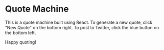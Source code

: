 # Quote Machine
This is a quote machine built using React. To generate a new quote, click "New Quote"
on the bottom right. To post to Twitter, click the blue button on the bottom left.

Happy quoting!
